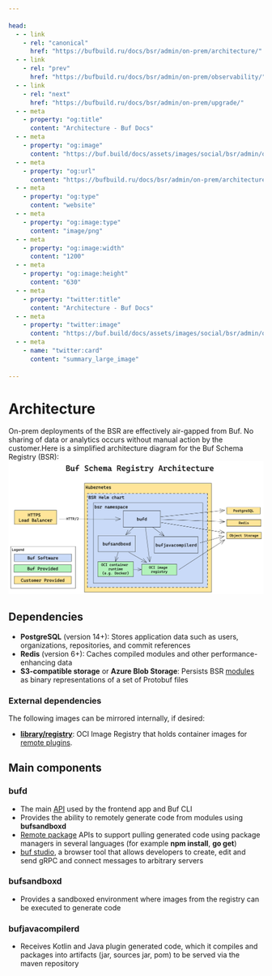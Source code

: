 ```yaml
---

head:
  - - link
    - rel: "canonical"
      href: "https://bufbuild.ru/docs/bsr/admin/on-prem/architecture/"
  - - link
    - rel: "prev"
      href: "https://bufbuild.ru/docs/bsr/admin/on-prem/observability/"
  - - link
    - rel: "next"
      href: "https://bufbuild.ru/docs/bsr/admin/on-prem/upgrade/"
  - - meta
    - property: "og:title"
      content: "Architecture - Buf Docs"
  - - meta
    - property: "og:image"
      content: "https://buf.build/docs/assets/images/social/bsr/admin/on-prem/architecture.png"
  - - meta
    - property: "og:url"
      content: "https://bufbuild.ru/docs/bsr/admin/on-prem/architecture/"
  - - meta
    - property: "og:type"
      content: "website"
  - - meta
    - property: "og:image:type"
      content: "image/png"
  - - meta
    - property: "og:image:width"
      content: "1200"
  - - meta
    - property: "og:image:height"
      content: "630"
  - - meta
    - property: "twitter:title"
      content: "Architecture - Buf Docs"
  - - meta
    - property: "twitter:image"
      content: "https://buf.build/docs/assets/images/social/bsr/admin/on-prem/architecture.png"
  - - meta
    - name: "twitter:card"
      content: "summary_large_image"

---
```


# Architecture

On-prem deployments of the BSR are effectively air-gapped from Buf. No sharing of data or analytics occurs without manual action by the customer.Here is a simplified architecture diagram for the Buf Schema Registry (BSR):![BSR architecture diagram](../../../../images/bsr/architecture.png)

## Dependencies

- **PostgreSQL** (version 14+): Stores application data such as users, organizations, repositories, and commit references
- **Redis** (version 6+): Caches compiled modules and other performance-enhancing data
- **S3-compatible storage** or **Azure Blob Storage**: Persists BSR [modules](../../../../cli/modules-workspaces/) as binary representations of a set of Protobuf files

### External dependencies

The following images can be mirrored internally, if desired:

- **[library/registry](https://hub.docker.com/_/registry)**: OCI Image Registry that holds container images for [remote plugins](../../../remote-plugins/overview/).

## Main components

### bufd

- The main [API](https://buf.build/bufbuild/buf/docs/main:buf.alpha.registry.v1alpha1) used by the frontend app and Buf CLI
- Provides the ability to remotely generate code from modules using **bufsandboxd**
- [Remote package](../../../generated-sdks/overview/) APIs to support pulling generated code using package managers in several languages (for example **npm install**, **go get**)
- [buf studio](../../../studio/), a browser tool that allows developers to create, edit and send gRPC and connect messages to arbitrary servers

### bufsandboxd

- Provides a sandboxed environment where images from the registry can be executed to generate code

### bufjavacompilerd

- Receives Kotlin and Java plugin generated code, which it compiles and packages into artifacts (jar, sources jar, pom) to be served via the maven repository
